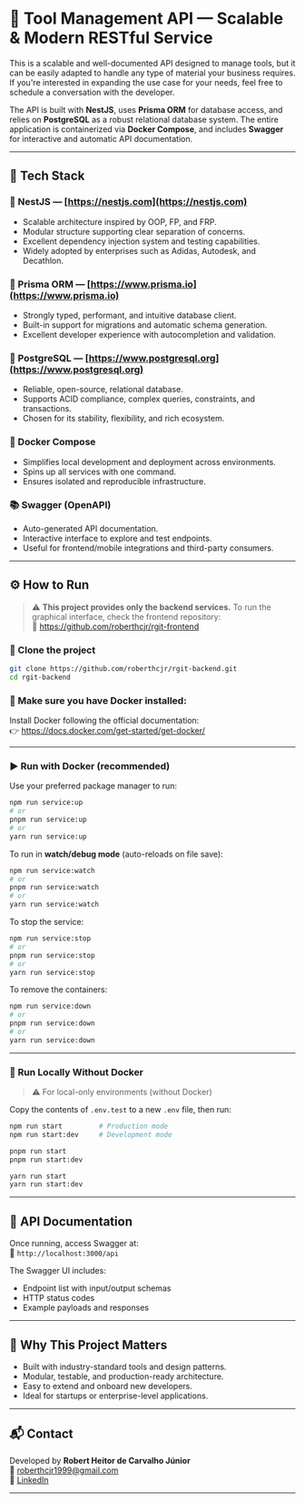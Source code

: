 # 🧠 Tool Management API — Scalable & Modern RESTful Service

This is a scalable and well-documented API designed to manage tools, but it can be easily adapted to handle any type of material your business requires. If you're interested in expanding the use case for your needs, feel free to schedule a conversation with the developer.

The API is built with **NestJS**, uses **Prisma ORM** for database access, and relies on **PostgreSQL** as a robust relational database system. The entire application is containerized via **Docker Compose**, and includes **Swagger** for interactive and automatic API documentation.

---

## 🚀 Tech Stack

### 🧱 NestJS — [https://nestjs.com](https://nestjs.com)
- Scalable architecture inspired by OOP, FP, and FRP.
- Modular structure supporting clear separation of concerns.
- Excellent dependency injection system and testing capabilities.
- Widely adopted by enterprises such as Adidas, Autodesk, and Decathlon.

### 🔄 Prisma ORM — [https://www.prisma.io](https://www.prisma.io)
- Strongly typed, performant, and intuitive database client.
- Built-in support for migrations and automatic schema generation.
- Excellent developer experience with autocompletion and validation.

### 🐘 PostgreSQL — [https://www.postgresql.org](https://www.postgresql.org)
- Reliable, open-source, relational database.
- Supports ACID compliance, complex queries, constraints, and transactions.
- Chosen for its stability, flexibility, and rich ecosystem.

### 🐳 Docker Compose
- Simplifies local development and deployment across environments.
- Spins up all services with one command.
- Ensures isolated and reproducible infrastructure.

### 📚 Swagger (OpenAPI)
- Auto-generated API documentation.
- Interactive interface to explore and test endpoints.
- Useful for frontend/mobile integrations and third-party consumers.

---

## ⚙️ How to Run

> ⚠️ **This project provides only the backend services.** To run the graphical interface, check the frontend repository:  
> 🔗 https://github.com/roberthcjr/rgit-frontend

### 🔁 Clone the project

```bash
git clone https://github.com/roberthcjr/rgit-backend.git
cd rgit-backend
```

### 🐳 Make sure you have Docker installed:

Install Docker following the official documentation:  
👉 https://docs.docker.com/get-started/get-docker/

---

### ▶️ Run with Docker (recommended)

Use your preferred package manager to run:

```bash
npm run service:up
# or
pnpm run service:up
# or
yarn run service:up
```

To run in **watch/debug mode** (auto-reloads on file save):

```bash
npm run service:watch
# or
pnpm run service:watch
# or
yarn run service:watch
```

To stop the service:

```bash
npm run service:stop
# or
pnpm run service:stop
# or
yarn run service:stop
```

To remove the containers:

```bash
npm run service:down
# or
pnpm run service:down
# or
yarn run service:down
```

---

### 🧪 Run Locally Without Docker

> ⚠️ For local-only environments (without Docker)

Copy the contents of `.env.test` to a new `.env` file, then run:

```bash
npm run start         # Production mode
npm run start:dev     # Development mode
```

```bash
pnpm run start
pnpm run start:dev
```

```bash
yarn run start
yarn run start:dev
```

---

## 📄 API Documentation

Once running, access Swagger at:  
📍 `http://localhost:3000/api`

The Swagger UI includes:
- Endpoint list with input/output schemas
- HTTP status codes
- Example payloads and responses

---

## 💼 Why This Project Matters

- Built with industry-standard tools and design patterns.
- Modular, testable, and production-ready architecture.
- Easy to extend and onboard new developers.
- Ideal for startups or enterprise-level applications.

---

## 📬 Contact

Developed by **Robert Heitor de Carvalho Júnior**  
📧 roberthcjr1999@gmail.com  
🔗 [LinkedIn](www.linkedin.com/in/robert-heitor-de-carvalho)

---

